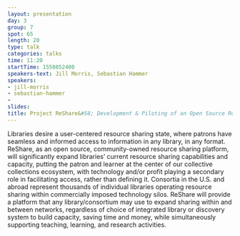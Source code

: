 ```yaml
---
layout: presentation
day: 3
group: 7
spot: 65
length: 20
type: talk
categories: talks
time: 11:20
startTime: 1550852400
speakers-text: Jill Morris, Sebastian Hammer
speakers:
- jill-morris
- sebastian-hammer
-
slides:
title: Project ReShare&#58; Development & Piloting of an Open Source Resource Sharing Platform
---
```

Libraries desire a user-centered resource sharing state, where patrons have seamless and informed access to information in any library, in any format. ReShare, as an open source, community-owned resource sharing platform, will significantly expand libraries’ current resource sharing capabilities and capacity, putting the patron and learner at the center of our collective collections ecosystem, with technology and/or profit playing a secondary role in facilitating access, rather than defining it. Consortia in the U.S. and abroad represent thousands of individual libraries operating resource sharing within commercially imposed technology silos. ReShare will provide a platform that any library/consortium may use to expand sharing within and between networks, regardless of choice of integrated library or discovery system to build capacity, saving time and money, while simultaneously supporting teaching, learning, and research activities.
